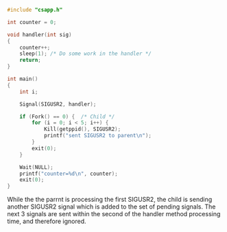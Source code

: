 ```c
#include "csapp.h"

int counter = 0;

void handler(int sig) 
{
    counter++;
    sleep(1); /* Do some work in the handler */
    return;
}

int main() 
{
    int i;

    Signal(SIGUSR2, handler);

    if (Fork() == 0) {  /* Child */
        for (i = 0; i < 5; i++) {
            Kill(getppid(), SIGUSR2);
            printf("sent SIGUSR2 to parent\n");
        }
        exit(0);
    }

    Wait(NULL);
    printf("counter=%d\n", counter); 
    exit(0);
}
```

While the the parrnt is processing the first SIGUSR2, the child is sending another SIGUSR2 signal which is added to the set of pending signals.
The next 3 signals are sent within the second of the handler method processing time, and therefore ignored.
